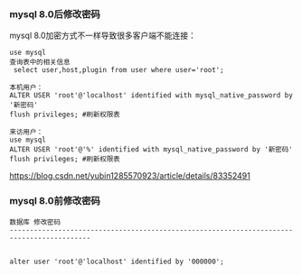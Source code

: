 ### mysql 8.0后修改密码
mysql 8.0加密方式不一样导致很多客户端不能连接：

    use mysql
    查询表中的相关信息
     select user,host,plugin from user where user='root';
     
    本机用户：
    ALTER USER 'root'@'localhost' identified with mysql_native_password by '新密码'
    flush privileges; #刷新权限表
    
    来访用户：
    use mysql
    ALTER USER 'root'@'%' identified with mysql_native_password by '新密码'
    flush privileges; #刷新权限表

https://blog.csdn.net/yubin1285570923/article/details/83352491

### mysql 8.0前修改密码
    数据库 修改密码
    ------------------------------------------------------------------------------------------
   
    
    alter user 'root'@'localhost' identified by '000000';